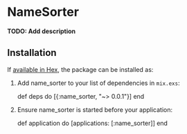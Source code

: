 # NameSorter

**TODO: Add description**

## Installation

If [available in Hex](https://hex.pm/docs/publish), the package can be installed as:

  1. Add name_sorter to your list of dependencies in `mix.exs`:

        def deps do
          [{:name_sorter, "~> 0.0.1"}]
        end

  2. Ensure name_sorter is started before your application:

        def application do
          [applications: [:name_sorter]]
        end

